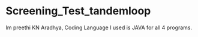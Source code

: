 # Screening_Test_tandemloop
Im preethi KN Aradhya,
Coding Language I used is JAVA for all 4 programs.
